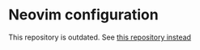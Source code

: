 # Neovim configuration

This repository is outdated. See [this repository instead](https://github.com/kutiny/.dotfiles/tree/main/nvim)

